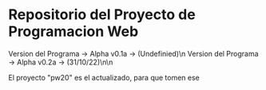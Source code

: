 # Repositorio del Proyecto de Programacion Web

Version del Programa → Alpha v0.1a → (Undefinied)\n
Version del Programa → Alpha v0.2a → (31/10/22)\n\n

El proyecto "pw20" es el actualizado, para que tomen ese
